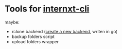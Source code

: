 # Tools for [internxt-cli](https://github.com/internxt/cli)


maybe:
- rclone backend ([create a new backend](https://github.com/rclone/rclone/blob/master/CONTRIBUTING.md#writing-a-new-backend), writen in go)
- backup folders script
- upload folders wrapper

